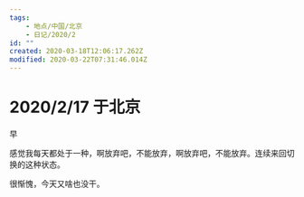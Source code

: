 ```yaml
---
tags:
    - 地点/中国/北京
    - 日记/2020/2
id: ""
created: 2020-03-18T12:06:17.262Z
modified: 2020-03-22T07:31:46.014Z
---
```


# 2020/2/17 于北京

<!-- @timer "date":"Mon Feb 17 2020 09:22:32 GMT+0800 (CST)" -->

早

<!-- @timer "date":"Mon Feb 17 2020 10:27:38 GMT+0800 (CST)","duration":"about 1 hour" -->

感觉我每天都处于一种，啊放弃吧，不能放弃，啊放弃吧，不能放弃。连续来回切换的这种状态。

<!-- @timer "date":"Mon Feb 17 2020 23:37:50 GMT+0800 (CST)","duration":"about 13 hours" -->

很惭愧，今天又啥也没干。
